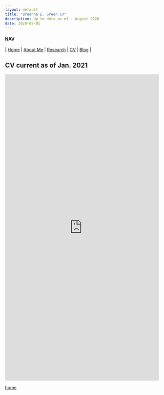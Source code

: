 ```yaml
---
layout: default
title: "Breanna E. Green CV"
description: Up to date as of - August 2020
date: 2020-09-01
---
```


#### NAV

| [Home](./index.html) | [About Me](./about.html) | [Research](./research.html) | [CV](./cv.html)  | [Blog](./blog.html) | 


## CV current as of Jan. 2021

<a href="https://bregreen.github.io/CV_2020.pdf" class="image fit" type="application/pdf"></a>

<embed src="https://bregreen.github.io/CV_2020.pdf" width="100%" height="1000px"/>




[home](./)
